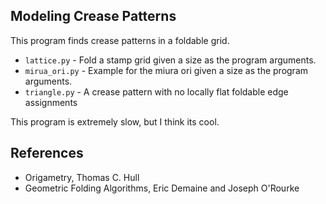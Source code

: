## Modeling Crease Patterns

This program finds crease patterns in a foldable grid.

- `lattice.py` - Fold a stamp grid given a size as the program arguments.
- `mirua_ori.py` - Example for the miura ori given a size as the program arguments.
- `triangle.py` - A crease pattern with no locally flat foldable edge assignments

This program is extremely slow, but I think its cool.

## References
- Origametry, Thomas C. Hull
- Geometric Folding Algorithms, Eric Demaine and Joseph O'Rourke


